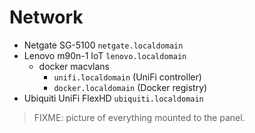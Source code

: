 # Network

* Netgate SG-5100 `netgate.localdomain`
* Lenovo m90n-1 IoT `lenovo.localdomain`
  * docker macvlans
    * `unifi.localdomain` (UniFi controller)
    * `docker.localdomain` (Docker registry)
* Ubiquiti UniFi FlexHD `ubiquiti.localdomain`

> FIXME: picture of everything mounted to the panel.

